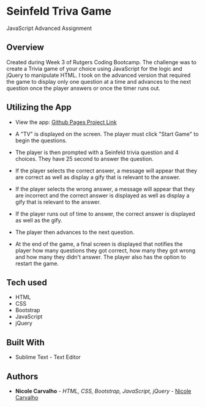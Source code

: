 # Seinfeld Triva Game

JavaScript Advanced Assignment

## Overview

Created during Week 3 of Rutgers Coding Bootcamp. The challenge was to create a Trivia game of your choice using JavaScript for the logic and jQuery to manipulate HTML. I took on the advanced version that required the game to display only one question at a time and advances to the next question once the player answers or once the timer runs out. 

## Utilizing the App

* View the app: [Github Pages Project Link](https://nicolelcarvalho.github.io/TriviaGame/)

* A "TV" is displayed on the screen. The player must click "Start Game" to begin the questions.
* The player is then prompted with a Seinfeld trivia question and 4 choices. They have 25 second to answer the question. 
* If the player selects the correct answer, a message will appear that they are correct as well as display a gify that is relevant to the answer. 
* If the player selects the wrong answer, a message will appear that they are incorrect and the correct answer is displayed as well as display a gify that is relevant to the answer. 
* If the player runs out of time to answer, the correct answer is displayed as well as the gify. 
* The player then advances to the next question. 
* At the end of the game, a final screen is displayed that notifies the player how many questions they got correct, how many they got wrong and how many they didn't answer. The player also has the option to restart the game.

## Tech used
- HTML
- CSS
- Bootstrap
- JavaScript
- jQuery

## Built With

* Sublime Text - Text Editor

## Authors

* **Nicole Carvalho** - *HTML, CSS, Bootstrap, JavaScript, jQuery* - [Nicole Carvalho](https://github.com/nicolelcarvalho)